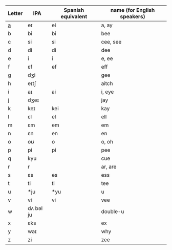 |Letter|IPA|Spanish equivalent|name (for English speakers)|
|--|--|--|--|
|<a href="https://en.wiktionary.org/wiki/File:en-us-a.ogg">a</a>|eɪ|ei|a, ay|
|b|bi|bi|bee|
|c|si|si|cee, see|
|d|di|di|dee|
|e|i|i|e, ee|
|f|ɛf|ef|eff|
|g|dʒi| | gee|
|h|eɪtʃ| | aitch|
|i|aɪ|ai|i, eye|
|j|dʒeɪ| |jay|
|k|keɪ|kei|kay|
|l|ɛl|el|ell|
|m|ɛm|em|em|
|n|ɛn|en|en|
|o|oʊ|o|o, oh|
|p|pi|pi|pee|
|q|kyu| |cue|
|r|r| |ar, are|
|s|ɛs|es|ess|
|t|ti|ti|tee|
|u|*ju|*yu|u|
|v|vi|vi|vee|
|w|dʌ bəl ju| |double-u|
|x|ɛks| |ex|
|y|waɪ| |why|
|z|zi| |zee|
